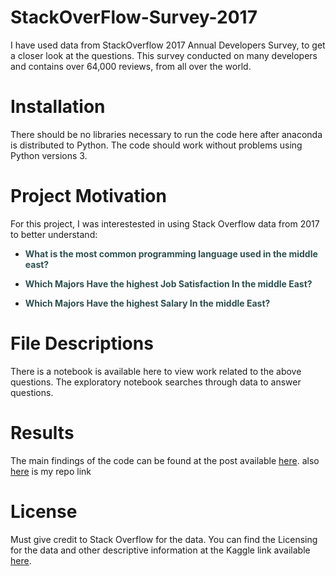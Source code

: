 # StackOverFlow-Survey-2017
I have used data from StackOverflow 2017 Annual Developers Survey, to get a closer look at the questions. This survey conducted on many developers and contains over 64,000 reviews, from all over the world.

# Installation
There should be no libraries necessary to run the code here after anaconda is distributed to Python. The code should work without problems using Python versions 3.
# Project Motivation
For this project, I was interestested in using Stack Overflow data from 2017 to better understand:

* <span style='color:darkslategray'> **What is the most common programming language used in the middle east?**
   
* <span style='color:darkslategray'> **Which Majors Have the highest Job Satisfaction In the middle East?**

* <span style='color:darkslategray'> **Which Majors Have the highest Salary In the middle East?**
   
# File Descriptions
There is a notebook is available here to view work related to the above questions. The exploratory notebook searches through data to answer questions.

# Results
The main findings of the code can be found at the post available [here](https://medium.com/@Lzcv2/developers-in-the-middle-east-c15f74f86111).
also [here](https://github.com/shahadl/PROJECT-1) is my repo link
# License
Must give credit to Stack Overflow for the data. You can find the Licensing for the data and other descriptive information at the Kaggle link available [here](https://www.kaggle.com/stackoverflow/so-survey-2017/data).
